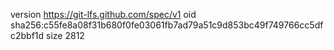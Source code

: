 version https://git-lfs.github.com/spec/v1
oid sha256:c55fe8a08f31b680f0fe03061fb7ad79a51c9d853bc49f749766cc5dfc2bbf1d
size 2812
